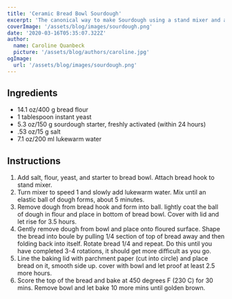 ```yaml
---
title: 'Ceramic Bread Bowl Sourdough'
excerpt: 'The canonical way to make Sourdough using a stand mixer and a ceramic bowl.'
coverImage: '/assets/blog/images/sourdough.png'
date: '2020-03-16T05:35:07.322Z'
author:
  name: Caroline Quanbeck
  picture: '/assets/blog/authors/caroline.jpg'
ogImage:
  url: '/assets/blog/images/sourdough.png'
---
```


## Ingredients

- 14.1 oz/400 g bread flour
- 1 tablespoon instant yeast
- 5.3 oz/150 g sourdough starter, freshly activated (within 24 hours)
- .53 oz/15 g salt
- 7.1 oz/200 ml lukewarm water

## Instructions

1. Add salt, flour, yeast, and starter to bread bowl. Attach bread hook to stand mixer. 
2. Turn mixer to speed 1 and slowly add lukewarm water. Mix until an elastic ball of dough forms, about 5 minutes. 
3. Remove dough from bread hook and form into ball. lightly coat the ball of dough in flour and place in bottom of bread bowl. Cover with lid and let rise for 3.5 hours. 
4. Gently remove dough from bowl and place onto floured surface. Shape the bread into boule by pulling 1/4 section of top of bread away and then folding back into itself. Rotate bread 1/4 and repeat. Do this until you have completed 3-4 rotations, it should get more difficult as you go. 
5. Line the baking lid with parchment paper (cut into circle) and place bread on it, smooth side up. cover with bowl and let proof at least 2.5 more hours. 
6. Score the top of the bread and bake at 450 degrees F (230 C) for 30 mins. Remove bowl and let bake 10 more mins until golden brown.